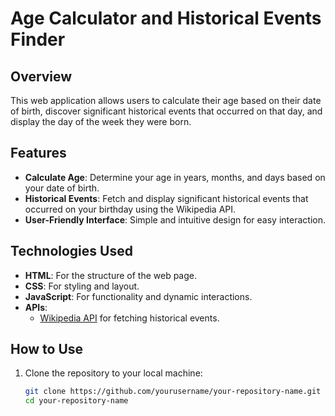 # Age Calculator and Historical Events Finder

## Overview

This web application allows users to calculate their age based on their date of birth, discover significant historical events that occurred on that day, and display the day of the week they were born. 

## Features

- **Calculate Age**: Determine your age in years, months, and days based on your date of birth.
- **Historical Events**: Fetch and display significant historical events that occurred on your birthday using the Wikipedia API.
- **User-Friendly Interface**: Simple and intuitive design for easy interaction.

## Technologies Used

- **HTML**: For the structure of the web page.
- **CSS**: For styling and layout.
- **JavaScript**: For functionality and dynamic interactions.
- **APIs**: 
  - [Wikipedia API](https://www.mediawiki.org/wiki/API:Main_page) for fetching historical events.

## How to Use

1. Clone the repository to your local machine:

   ```bash
   git clone https://github.com/yourusername/your-repository-name.git
   cd your-repository-name
